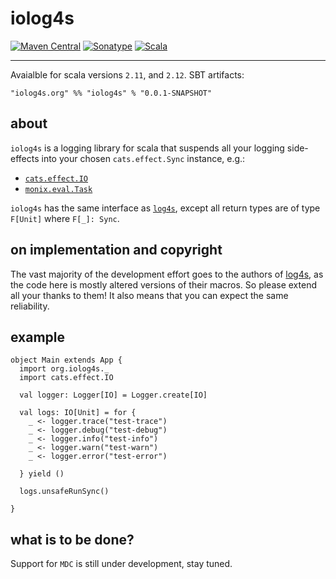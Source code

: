 # iolog4s
[![Maven Central](https://img.shields.io/maven-central/v/org.iolog4s/org.iolog4s_2.12.svg)](https://maven-badges.herokuapp.com/maven-central/org.iolog4s/org.iolog4s_2.12) [![Sonatype](https://img.shields.io/nexus/r/https/oss.sonatype.org/org.iolog42/iolog4s_2.12.svg)](https://oss.sonatype.org/#nexus-search;quick~iolog4s_2.12)  [![Scala](https://img.shields.io/badge/scala-2.12.5-brightgreen.svg)](https://github.com/scala/scala/releases/tag/v2.12.5)

-------------------------

Avaialble for scala versions `2.11`, and `2.12`. SBT artifacts:

```
"iolog4s.org" %% "iolog4s" % "0.0.1-SNAPSHOT"
```

## about

`iolog4s` is a logging library for scala that suspends all your logging side-effects into your chosen `cats.effect.Sync` instance, e.g.:
 * [`cats.effect.IO`](https://github.com/typelevel/cats-effect)
 * [`monix.eval.Task`](https://github.com/monix/monix)

`iolog4s` has the same interface as [`log4s`](https://github.com/Log4s/log4s), except all return types are of type `F[Unit]` where `F[_]: Sync`.


## on implementation and copyright

The vast majority of the development effort goes to the authors of [log4s](https://github.com/Log4s/log4s), as the code here is mostly altered versions of their macros. So please extend all your thanks to them! It also means that you can expect the same reliability.

## example

```
object Main extends App {
  import org.iolog4s._
  import cats.effect.IO

  val logger: Logger[IO] = Logger.create[IO]

  val logs: IO[Unit] = for {
    _ <- logger.trace("test-trace")
    _ <- logger.debug("test-debug")
    _ <- logger.info("test-info")
    _ <- logger.warn("test-warn")
    _ <- logger.error("test-error")

  } yield ()

  logs.unsafeRunSync()

}
```

## what is to be done?

Support for `MDC` is still under development, stay tuned.
